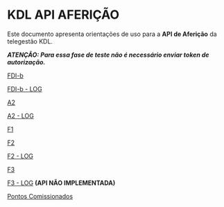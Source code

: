 # KDL API AFERIÇÃO

Este documento apresenta orientações de uso para a **API de Aferição** da telegestão KDL.

***ATENÇÃO: Para essa fase de teste não é necessário enviar token de autorização.***

[FDI-b](fdi-b.md)

[FDI-b - LOG](fdi-b_log.md)

[A2](a2.md)

[A2 - LOG](a2_log.md)

[F1](f1.md)

[F2](f2.md)

[F2 - LOG](f2_log.md)

[F3](f3.md)

[F3 - LOG](f3_log.md) **(API NÃO IMPLEMENTADA)**

[Pontos Comissionados](pontos-comissionados.md)